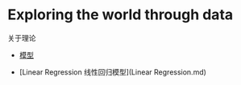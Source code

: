 # Exploring the world through data

关于理论

* [模型](Models.md)
- [Linear Regression 线性回归模型](Linear Regression.md)
